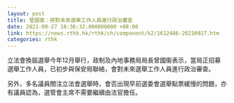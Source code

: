 ```yaml
---
layout: post
title: 曾國衞：將對未來選舉工作人員進行政治審查
date: 2021-09-27 18:36:32.000000000 +08:00
link: https://news.rthk.hk/rthk/ch/component/k2/1612486-20210927.htm
categories: rthk
---
```


立法會換屆選舉今年12月舉行，政制及內地事務局局長曾國衞表示，當局正招募選舉工作人員，已初步與保安局聯絡，會對未來選舉工作人員進行政治審查。

另外，多名議員關注立法會選舉時，會否出現早前選委會選舉點票緩慢的問題，亦有議員認為，選管會主席不需要繼續由法官擔任。
